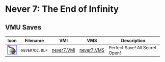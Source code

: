 # Never 7: The End of Infinity

## VMU Saves

| Icon | Filename | VMI | VMS | Description |
|------|----------|-----|-----|-------------|
| ![Never 7: The End of Infinity](../icons/NEVER7DC.DLF.GIF) | `NEVER7DC.DLF` | [never7.VMI](never7.VMI) | [never7.VMS](never7.VMS) | Perfect Save! All Secret Open! |
